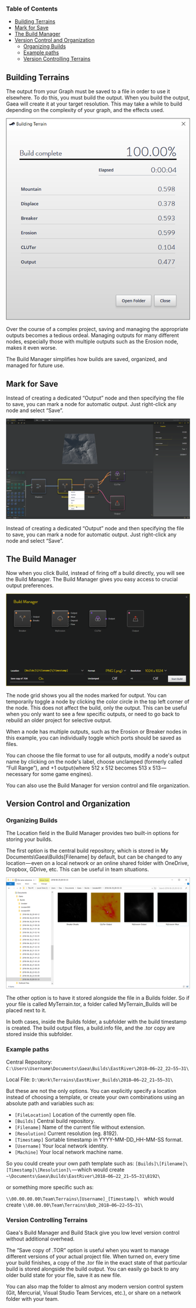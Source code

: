 ### Table of Contents
- [Building Terrains](#building-terrains)
- [Mark for Save](#mark-for-save)
- [The Build Manager](#the-build-manager)
- [Version Control and Organization](#version-control-and-organization)
    - [Organizing Builds](#organizing-builds)
    - [Example paths](#example-paths)
    - [Version Controlling Terrains](#version-controlling-terrains)

## Building Terrains

The output from your Graph must be saved to a file in order to use it elsewhere. To do this, you must build the output. When you build the output, Gaea will create it at your target resolution. This may take a while to build depending on the complexity of your graph, and the effects used.

![Mark for save](../../Media/Build-Progress.png)

Over the course of a complex project, saving and managing the appropriate outputs becomes a tedious ordeal. Managing outputs for many different nodes, especially those with multiple outputs such as the Erosion node, makes it even worse.

The Build Manager simplifies how builds are saved, organized, and managed for future use.

## Mark for Save
Instead of creating a dedicated “Output” node and then specifying the file to save, you can mark a node for automatic output. Just right-click any node and select “Save”.

![Mark for save](../../Media/Build-Mark.png)

Instead of creating a dedicated “Output” node and then specifying the file to save, you can mark a node for automatic output. Just right-click any node and select “Save”.

## The Build Manager
Now when you click Build, instead of firing off a build directly, you will see the Build Manager. The Build Manager gives you easy access to crucial output preferences.

![Mark for save](../../Media/Build-Manager.png)

The node grid shows you all the nodes marked for output. You can temporarily toggle a node by clicking the color circle in the top left corner of the node. This does not affect the build, only the output. This can be useful when you only want to see a few specific outputs, or need to go back to rebuild an older project for selective output.

When a node has multiple outputs, such as the Erosion or Breaker nodes in this example, you can individually toggle which ports should be saved as files.

You can choose the file format to use for all outputs, modify a node's output name by clicking on the node's label, choose unclamped (formerly called “Full Range”), and +1 output(where 512 x 512 becomes 513 x 513 — necessary for some game engines).

You can also use the Build Manager for version control and file organization.

## Version Control and Organization

### Organizing Builds
The Location field in the Build Manager provides two built-in options for storing your builds.

The first option is the central build repository, which is stored in My Documents\Gaea\Builds\[Filename] by default, but can be changed to any location — even on a local network or an online shared folder with OneDrive, Dropbox, GDrive, etc. This can be useful in team situations.

![Mark for save](../../Media/Build-ExportedFiles.png)

The other option is to have it stored alongside the file in a Builds folder. So if your file is called MyTerrain.tor, a folder called MyTerrain_Builds will be placed next to it.

In both cases, inside the Builds folder, a subfolder with the build timestamp is created. The build output files, a build.info file, and the .tor copy are stored inside this subfolder.

### Example paths
Central Repository:
`C:\Users\Username\Documents\Gaea\Builds\EastRiver\2018–06–22_22–55–31\`

Local File:
`D:\Work\Terrains\EastRiver_Builds\2018–06–22_21–55–31\`

But these are not the only options. You can explicitly specify a location instead of choosing a template, or create your own combinations using an absolute path and variables such as:
* `[FileLocation]` Location of the currently open file.
* `[Builds]` Central build repository.
* `[Filename]` Name of the current file without extension.
* `[Resolution]` Current resolution (eg. 8192).
* `[Timestamp]` Sortable timestamp in YYYY-MM-DD_HH-MM-SS format.
* `[Username]` Your local network identity.
* `[Machine]` Your local network machine name.

So you could create your own path template such as:
```[Builds]\[Filename]\[Timestamp]\[Resolution]\``` — which would create ```~\Documents\Gaea\Builds\EastRiver\2018–06–22_21–55–31\8192\```

or something more specific such as:

```\\00.00.00.00\Team\Terrains\[Username]_[Timestamp]\ ```
 which would create ```\\00.00.00\Team\Terrains\Bob_2018–06–22–55–31\```

### Version Controlling Terrains
Gaea's Build Manager and Build Stack give you low level version control without additional overhead.

The “Save copy of .TOR” option is useful when you want to manage different versions of your actual project file. When turned on, every time your build finishes, a copy of the .tor file in the exact state of that particular build is stored alongside the build output. You can easily go back to any older build state for your file, save it as new file.

You can also map the folder to almost any modern version control system (Git, Mercurial, Visual Studio Team Services, etc.), or share on a network folder with your team.